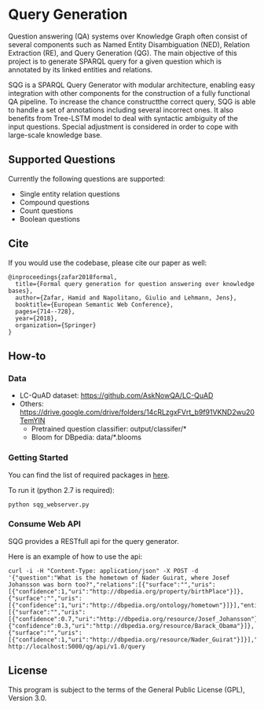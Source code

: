 [lc_quad]: images/lc_quad.png "Results on LC-Quad"

# Query Generation

Question answering (QA) systems over Knowledge Graph often consist of several components such as Named Entity Disambiguation (NED), Relation Extraction (RE), and Query Generation (QG). The main objective of this project is to generate SPARQL query for a given question which is annotated by its linked entities and relations.

SQG is a SPARQL Query Generator with modular architecture, enabling easy integration with other components for the construction of a fully functional QA pipeline. To increase the chance constructthe correct query, SQG is able to handle a set of annotations including several incorrect ones. It also benefits from Tree-LSTM model to deal with syntactic ambiguity of the input questions. Special adjustment is considered in order to cope with large-scale knowledge base. 

## Supported Questions
Currently the following questions are supported:
* Single entity relation questions
* Compound questions
* Count questions
* Boolean questions


## Cite
If you would use the codebase, please cite our paper as well:
```
@inproceedings{zafar2018formal,
  title={Formal query generation for question answering over knowledge bases},
  author={Zafar, Hamid and Napolitano, Giulio and Lehmann, Jens},
  booktitle={European Semantic Web Conference},
  pages={714--728},
  year={2018},
  organization={Springer}
}
```
## How-to 

### Data
* LC-QuAD dataset: https://github.com/AskNowQA/LC-QuAD
* Others: https://drive.google.com/drive/folders/14cRLzgxFVrt_b9f91VKND2wu20TemYIN
    * Pretrained question classifier: output/classifer/* 
    * Bloom for DBpedia: data/*.blooms
    
### Getting Started

You can find the list of required packages in [here](dependencies.txt).

To run it (python 2.7 is required):
```
python sqg_webserver.py
```


### Consume Web API

SQG provides a RESTfull api for the query generator. 

Here is an example of how to use the api:
```
curl -i -H "Content-Type: application/json" -X POST -d '{"question":"What is the hometown of Nader Guirat, where Josef Johansson was born too?","relations":[{"surface":"","uris":[{"confidence":1,"uri":"http://dbpedia.org/property/birthPlace"}]},{"surface":"","uris":[{"confidence":1,"uri":"http://dbpedia.org/ontology/hometown"}]}],"entities":[{"surface":"","uris":[{"confidence":0.7,"uri":"http://dbpedia.org/resource/Josef_Johansson"},{"confidence":0.3,"uri":"http://dbpedia.org/resource/Barack_Obama"}]},{"surface":"","uris":[{"confidence":1,"uri":"http://dbpedia.org/resource/Nader_Guirat"}]}],"kb":"dbpedia"}' http://localhost:5000/qg/api/v1.0/query
```

## License
This program is subject to the terms of the General Public License (GPL), Version 3.0.
